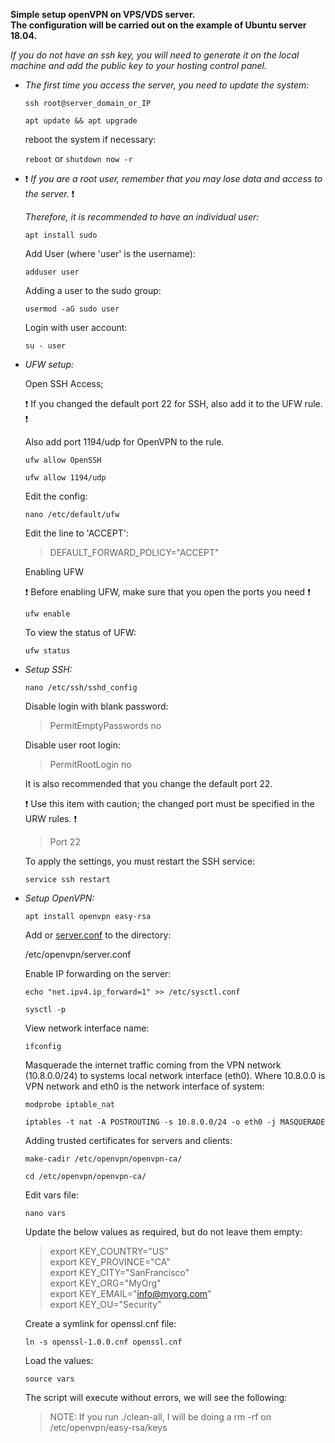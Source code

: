 **Simple setup openVPN on VPS/VDS server.** </br >
**The configuration will be carried out on the example of Ubuntu server 18.04.**

*If you do not have an ssh key, you will need to generate it on the local machine and add the public key to your hosting control panel.*

* *The first time you access the server, you need to update the system:*

   `ssh root@server_domain_or_IP`

   `apt update && apt upgrade`

   reboot the system if necessary:

   `reboot` or `shutdown now -r`

* :exclamation: *If you are a root user, remember that you may lose data and access to the server.* :exclamation: </br >

   *Therefore, it is recommended to have an individual user:*

   `apt install sudo`

   Add User (where 'user' is the username):

   `adduser user`

   Adding a user to the sudo group:

   `usermod -aG sudo user`

   Login with user account:

   `su - user`
   
   
* *UFW setup:*
   
   Open SSH Access; </br >
   
   :exclamation: If you changed the default port 22 for SSH, also add it to the UFW rule. :exclamation:
   
   Also add port 1194/udp for OpenVPN to the rule.
      
   `ufw allow OpenSSH`
   
   `ufw allow 1194/udp`
   
   Edit the config:
   
   `nano /etc/default/ufw`
   
   Edit the line to 'ACCEPT':
   
   >DEFAULT_FORWARD_POLICY="ACCEPT"
   
   Enabling UFW </br >
   
   :exclamation: Before enabling UFW, make sure that you open the ports you need :exclamation:
   
   `ufw enable`
   
   To view the status of UFW:
   
   `ufw status`
   
* *Setup SSH:*

   `nano /etc/ssh/sshd_config`

   Disable login with blank password:

   >PermitEmptyPasswords no

   Disable user root login:

   >PermitRootLogin no

   It is also recommended that you change the default port 22. </br >
   
  :exclamation: Use this item with caution; the changed port must be specified in the URW rules. :exclamation:

   >Port 22
   
   To apply the settings, you must restart the SSH service:
   
   `service ssh restart`
   
* *Setup OpenVPN:*

   `apt install openvpn easy-rsa`
   
   Add or [server.conf](https://github.com/de956/openVPN/blob/master/server.conf) to the directory:
   
   /etc/openvpn/server.conf
   
   Enable IP forwarding on the server:
   
   `echo "net.ipv4.ip_forward=1" >> /etc/sysctl.conf`
   
   `sysctl -p`
   
   View network interface name:
   
   `ifconfig`
   
   Masquerade the internet traffic coming from the VPN network (10.8.0.0/24) to systems local network interface (eth0). Where 10.8.0.0 is VPN network and eth0 is the network interface of system:
   
   `modprobe iptable_nat`
   
   `iptables -t nat -A POSTROUTING -s 10.8.0.0/24 -o eth0 -j MASQUERADE`
   
   Adding trusted certificates for servers and clients:
   
   `make-cadir /etc/openvpn/openvpn-ca/`
   
   `cd /etc/openvpn/openvpn-ca/`
   
   Edit vars file:
   
   `nano vars`
   
   Update the below values as required, but do not leave them empty:
   
   >export KEY_COUNTRY="US" </br >
   >export KEY_PROVINCE="CA" </br >
   >export KEY_CITY="SanFrancisco" </br >
   >export KEY_ORG="MyOrg" </br >
   >export KEY_EMAIL="info@myorg.com" </br >
   >export KEY_OU="Security" </br >
   
   Create a symlink for openssl.cnf file:
   
   `ln -s openssl-1.0.0.cnf openssl.cnf`
   
   Load the values:
   
   `source vars`
   
   The script will execute without errors, we will see the following:
   
   >NOTE: If you run ./clean-all, I will be doing a rm -rf on /etc/openvpn/easy-rsa/keys
   
   
   
   





   


   
   
   
   
   
   
   





